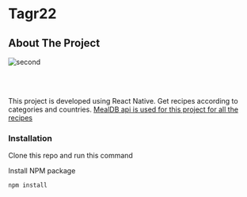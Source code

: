 # Tagr22


## About The Project

<!-- ![](https://github.com/kanakdesai/react-native-twitter-card/blob/main/light.png) -->
<!-- <a href="url"><img src="https://github.com/kanakdesai/EasyFood/blob/main/screenShots/homeSS.png" align="center" height="480" width="240" ></a>
<a href="url"><img src="https://github.com/kanakdesai/EasyFood/blob/main/screenShots/CatSS.png" align="center" height="480" width="240"></a>
<a href="url"><img src="https://github.com/kanakdesai/EasyFood/blob/main/screenShots/countSS.png" align="center" height="480" width="240"></a>
<a href="url"><img src="https://github.com/kanakdesai/EasyFood/blob/main/screenShots/recipeSS.png" align="center" height="480" width="240"></a> -->
<!-- ![Alt text](https://github.com/kanakdesai/Tagr22/blob/main/assets/second.png) -->

![second](https://github.com/kanakdesai/Tagr22/assets/59912451/9500ad73-f57e-4ecc-aa6d-e547157b01da)


<br/>
<br/>

This project is developed using React Native.
Get recipes according to categories and countries.
<a href="https://www.themealdb.com/api.php">MealDB api is used for this project for all the recipes</a>



### Installation

Clone this repo and run this command


 Install NPM package
   ```sh
   npm install
   ```
